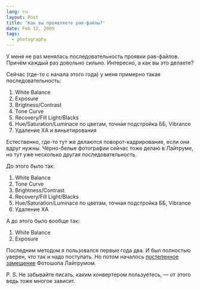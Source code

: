```yaml
---
lang: ru
layout: Post
title: 'Как вы проявляете рав-файлы?'
date: Feb 12, 2009
tags:
  - photography
---
```


У меня не раз менялась последовательность проявки рав-файлов. Причём каждый раз довольно сильно. Интересно, а как вы это делаете?

Сейчас (где-то с начала этого года) у меня примерно такая последовательность:

1. White Balance
2. Exposure
3. Brigtness/Contrast
4. Tone Curve
5. Recovery/Fill Light/Blacks
6. Hue/Saturation/Luminace по цветам, точная подстройка ББ, Vibrance
7. Удаление ХА и виньетирования

Естественно, где-то тут же делаются поворот-кадрирование, если они вдруг нужны. Чёрно-белые фотографии сейчас тоже делаю в Лайтруме, но тут уже несколько другая последовательность.

<!--more-->

До этого было так:

1. White Balance
2. Tone Curve
3. Brightness/Contrast
4. Recovery/Fill Light/Blacks
5. Hue/Saturation/Luminace по цветам, точная подстройка ББ, Vibrance
6. Удаление ХА

А до этого было вообще так:

1. White Balance
2. Exposure

Последним методом я пользовался первые года два. И был полностью уверен, что так и надо поступать. Но потом началось [постепенное замещение](/blog/2485 "Про проявку цифровых фотографий и моё просветление") Фотошопа Лайтрумом.

P. S. Не забывайте писать, каким конвертером пользуетесь, — от этого ведь тоже многое зависит.
